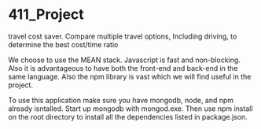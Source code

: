 # 411_Project
travel cost saver. Compare multiple travel options, Including driving, to determine the best cost/time ratio

We choose to use the MEAN stack. Javascript is fast and non-blocking. Also it is advantageous to have both the front-end and back-end in
the same language. Also the npm library is vast which we will find useful in the project.

To use this application make sure you have mongodb, node, and npm already isntalled. Start up mongodb with mongod.exe. Then use npm install on the root directory to install all the dependencies listed in package.json.

